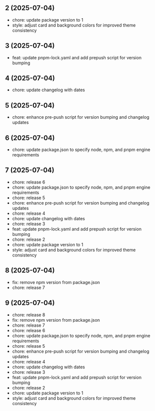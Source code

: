 ## 2 (2025-07-04)

- chore: update package version to 1
- style: adjust card and background colors for improved theme consistency

## 3 (2025-07-04)

- feat: update pnpm-lock.yaml and add prepush script for version bumping

## 4 (2025-07-04)

- chore: update changelog with dates

## 5 (2025-07-04)

- chore: enhance pre-push script for version bumping and changelog updates

## 6 (2025-07-04)

- chore: update package.json to specify node, npm, and pnpm engine requirements

## 7 (2025-07-04)

- chore: release 6
- chore: update package.json to specify node, npm, and pnpm engine requirements
- chore: release 5
- chore: enhance pre-push script for version bumping and changelog updates
- chore: release 4
- chore: update changelog with dates
- chore: release 3
- feat: update pnpm-lock.yaml and add prepush script for version bumping
- chore: release 2
- chore: update package version to 1
- style: adjust card and background colors for improved theme consistency

## 8 (2025-07-04)

- fix: remove npm version from package.json
- chore: release 7

## 9 (2025-07-04)

- chore: release 8
- fix: remove npm version from package.json
- chore: release 7
- chore: release 6
- chore: update package.json to specify node, npm, and pnpm engine requirements
- chore: release 5
- chore: enhance pre-push script for version bumping and changelog updates
- chore: release 4
- chore: update changelog with dates
- chore: release 3
- feat: update pnpm-lock.yaml and add prepush script for version bumping
- chore: release 2
- chore: update package version to 1
- style: adjust card and background colors for improved theme consistency
